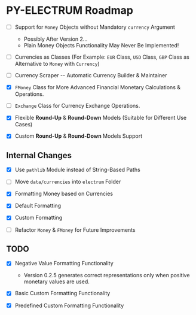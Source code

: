 # PY-ELECTRUM Roadmap

- [ ] Support for `Money` Objects without Mandatory `currency` Argument
    - Possibly After Version 2...
    - Plain Money Objects Functionality May Never Be Implemented!
- [ ] Currencies as Classes (For Example: `EUR` Class, `USD` Class, `GBP` Class as Alternative to `Money` with `Currency`)
- [ ] Currency Scraper -- Automatic Currency Builder & Maintainer
- [x] `FMoney` Class for More Advanced Financial Monetary Calculations & Operations.
- [ ] `Exchange` Class for Currency Exchange Operations.
- [x] Flexible **Round-Up** & **Round-Down** Models (Suitable for Different Use Cases)
- [x] Custom **Round-Up** & **Round-Down** Models Support


## Internal Changes

- [x] Use `pathlib` Module instead of String-Based Paths
- [ ] Move `data/currencies` into `electrum` Folder
- [x] Formatting Money based on Currencies
- [x] Default Formatting
- [x] Custom Formatting
- [ ] Refactor `Money` & `FMoney` for Future Improvements


## TODO

- [x] Negative Value Formatting Functionality
    - Version 0.2.5 generates correct representations only when positive monetary values are used.
- [x] Basic Custom Formatting Functionality
- [x] Predefined Custom Formatting Functionality

